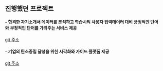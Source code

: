 ## 진행했던 프로젝트
#### - 합격한 자기소개서 데이터를 분석하고 학습시켜 사용자 입력데이터 대비 긍정적인 단어와 부정적인 단어를 가려주는 서비스 제공
<a href="https://github.com/yoonputer/Team_Project2">git 주소</a> <br>
#### - 기업의 탄소중립 달성을 위한 시각화와 가이드 플랫폼 제공
<a href="https://github.com/creamcheesesteak/Project_Guardians">git 주소</a> <br>

